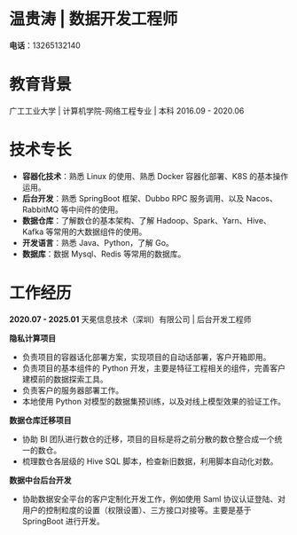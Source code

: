 # **温贵涛 | 数据开发工程师**  

**电话**：13265132140 

# **教育背景**  

广工工业大学 | 计算机学院-网络工程专业 | 本科
2016.09 - 2020.06  

# **技术专长**  

- **容器化技术**：熟悉 Linux 的使用、熟悉 Docker 容器化部署、K8S 的基本操作运用。
- **后台开发**：熟悉 SpringBoot 框架、Dubbo RPC 服务调用、以及 Nacos、RabbitMQ 等中间件的使用。
- **数据仓库**：了解数仓的基本架构、了解 Hadoop、Spark、Yarn、Hive、Kafka 等常用的大数据组件的使用。
- **开发语言**：熟悉 Java、Python，了解 Go。
- **数据库**：数据 Mysql、Redis 等常用的数据库。

# **工作经历**  

**2020.07 - 2025.01**  天冕信息技术（深圳）有限公司 | 后台开发工程师

**隐私计算项目**
- 负责项目的容器话化部署方案，实现项目的自动话部署，客户开箱即用。
- 负责项目的基本组件的 Python 开发，主要是特征工程相关的组件，完善客户建模前的数据探索工具。
- 负责客户的服务器部署工作。
- 本地使用 Python 对模型的数据集预训练，以及对线上模型效果的验证工作。

**数据仓库迁移项目**
- 协助 BI 团队进行数仓的迁移，项目的目标是将之前分散的数仓整合成一个统一的数仓。
- 梳理数仓各层级的 Hive SQL 脚本，检查新旧数据，利用脚本自动化对数。

**数据中台后台开发**
- 协助数据安全平台的客户定制化开发工作，例如使用 Saml 协议认证登陆、对用户的控制粒度的设置（权限设置）、三方接口对接等。主要是基于 SpringBoot 进行开发。
